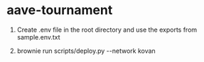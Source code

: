 # aave-tournament

1. Create .env file in the root directory and use the exports from sample.env.txt

2. brownie run scripts/deploy.py --network kovan
